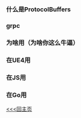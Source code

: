 ### 什么是ProtocolBuffers
### grpc
### 为啥用（为啥你这么牛逼）
### 在UE4用
### 在JS用
### 在Go用

[<<<回主页](https://github.com/ora-cat/UE4Handbook)